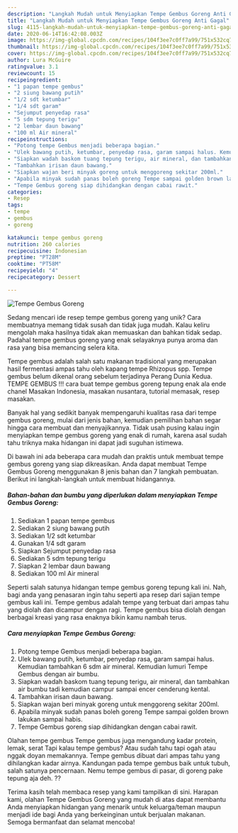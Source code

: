 ```yaml
---
description: "Langkah Mudah untuk Menyiapkan Tempe Gembus Goreng Anti Gagal"
title: "Langkah Mudah untuk Menyiapkan Tempe Gembus Goreng Anti Gagal"
slug: 4115-langkah-mudah-untuk-menyiapkan-tempe-gembus-goreng-anti-gagal
date: 2020-06-14T16:42:08.003Z
image: https://img-global.cpcdn.com/recipes/104f3ee7c0ff7a99/751x532cq70/tempe-gembus-goreng-foto-resep-utama.jpg
thumbnail: https://img-global.cpcdn.com/recipes/104f3ee7c0ff7a99/751x532cq70/tempe-gembus-goreng-foto-resep-utama.jpg
cover: https://img-global.cpcdn.com/recipes/104f3ee7c0ff7a99/751x532cq70/tempe-gembus-goreng-foto-resep-utama.jpg
author: Lura McGuire
ratingvalue: 3.1
reviewcount: 15
recipeingredient:
- "1 papan tempe gembus"
- "2 siung bawang putih"
- "1/2 sdt ketumbar"
- "1/4 sdt garam"
- "Sejumput penyedap rasa"
- "5 sdm tepung terigu"
- "2 lembar daun bawang"
- "100 ml Air mineral"
recipeinstructions:
- "Potong tempe Gembus menjadi beberapa bagian."
- "Ulek bawang putih, ketumbar, penyedap rasa, garam sampai halus. Kemudian tambahkan 6 sdm air mineral. Kemudian lumuri Tempe Gembus dengan air bumbu."
- "Siapkan wadah baskom tuang tepung terigu, air mineral, dan tambahkan air bumbu tadi kemudian campur sampai encer cenderung kental."
- "Tambahkan irisan daun bawang."
- "Siapkan wajan beri minyak goreng untuk menggoreng sekitar 200ml."
- "Apabila minyak sudah panas boleh goreng Tempe sampai golden brown lakukan sampai habis."
- "Tempe Gembus goreng siap dihidangkan dengan cabai rawit."
categories:
- Resep
tags:
- tempe
- gembus
- goreng

katakunci: tempe gembus goreng 
nutrition: 260 calories
recipecuisine: Indonesian
preptime: "PT28M"
cooktime: "PT58M"
recipeyield: "4"
recipecategory: Dessert

---
```



![Tempe Gembus Goreng](https://img-global.cpcdn.com/recipes/104f3ee7c0ff7a99/751x532cq70/tempe-gembus-goreng-foto-resep-utama.jpg)

Sedang mencari ide resep tempe gembus goreng yang unik? Cara membuatnya memang tidak susah dan tidak juga mudah. Kalau keliru mengolah maka hasilnya tidak akan memuaskan dan bahkan tidak sedap. Padahal tempe gembus goreng yang enak selayaknya punya aroma dan rasa yang bisa memancing selera kita.

Tempe gembus adalah salah satu makanan tradisional yang merupakan hasil fermentasi ampas tahu oleh kapang tempe Rhizopus spp. Tempe gembus belum dikenal orang sebelum terjadinya Perang Dunia Kedua. TEMPE GEMBUS !!! cara buat tempe gembus goreng tepung enak ala ende chanel Masakan Indonesia, masakan nusantara, tutorial memasak, resep masakan.

Banyak hal yang sedikit banyak mempengaruhi kualitas rasa dari tempe gembus goreng, mulai dari jenis bahan, kemudian pemilihan bahan segar hingga cara membuat dan menyajikannya. Tidak usah pusing kalau ingin menyiapkan tempe gembus goreng yang enak di rumah, karena asal sudah tahu triknya maka hidangan ini dapat jadi suguhan istimewa.


Di bawah ini ada beberapa cara mudah dan praktis untuk membuat tempe gembus goreng yang siap dikreasikan. Anda dapat membuat Tempe Gembus Goreng menggunakan 8 jenis bahan dan 7 langkah pembuatan. Berikut ini langkah-langkah untuk membuat hidangannya.

<!--inarticleads1-->

##### Bahan-bahan dan bumbu yang diperlukan dalam menyiapkan Tempe Gembus Goreng:

1. Sediakan 1 papan tempe gembus
1. Sediakan 2 siung bawang putih
1. Sediakan 1/2 sdt ketumbar
1. Gunakan 1/4 sdt garam
1. Siapkan Sejumput penyedap rasa
1. Sediakan 5 sdm tepung terigu
1. Siapkan 2 lembar daun bawang
1. Sediakan 100 ml Air mineral


Seperti salah satunya hidangan tempe gembus goreng tepung kali ini. Nah, bagi anda yang penasaran ingin tahu seperti apa resep dari sajian tempe gembus kali ini. Tempe gembus adalah tempe yang terbuat dari ampas tahu yang diolah dan dicampur dengan ragi. Tempe gembus bisa diolah dengan berbagai kreasi yang rasa enaknya bikin kamu nambah terus. 

<!--inarticleads2-->

##### Cara menyiapkan Tempe Gembus Goreng:

1. Potong tempe Gembus menjadi beberapa bagian.
1. Ulek bawang putih, ketumbar, penyedap rasa, garam sampai halus. Kemudian tambahkan 6 sdm air mineral. Kemudian lumuri Tempe Gembus dengan air bumbu.
1. Siapkan wadah baskom tuang tepung terigu, air mineral, dan tambahkan air bumbu tadi kemudian campur sampai encer cenderung kental.
1. Tambahkan irisan daun bawang.
1. Siapkan wajan beri minyak goreng untuk menggoreng sekitar 200ml.
1. Apabila minyak sudah panas boleh goreng Tempe sampai golden brown lakukan sampai habis.
1. Tempe Gembus goreng siap dihidangkan dengan cabai rawit.


Olahan tempe gembus Tempe gembus juga mengandung kadar protein, lemak, serat Tapi kalau tempe gembus? Atau sudah tahu tapi ogah atau nggak doyan memakannya. Tempe gembus dibuat dari ampas tahu yang dihilangkan kadar airnya. Kandungan pada tempe gembus baik untuk tubuh, salah satunya pencernaan. Nemu tempe gembus di pasar, di goreng pake tepung aja deh. ?? 

Terima kasih telah membaca resep yang kami tampilkan di sini. Harapan kami, olahan Tempe Gembus Goreng yang mudah di atas dapat membantu Anda menyiapkan hidangan yang menarik untuk keluarga/teman maupun menjadi ide bagi Anda yang berkeinginan untuk berjualan makanan. Semoga bermanfaat dan selamat mencoba!
